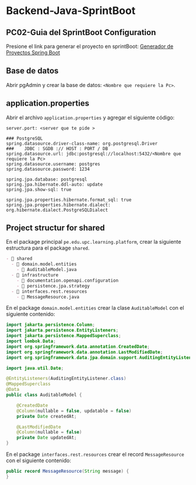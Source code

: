 # Backend-Java-SprintBoot

## PC02-Guia del SprintBoot Configuration 
 
Presione el link para generar el proyecto en sprintBoot: [Generador de Proyectos Spring Boot](https://start.spring.io/#!type=maven-project&language=java&platformVersion=3.2.6&packaging=jar&jvmVersion=21&groupId=com.%3CNombreDeLaPc%3E.platform&artifactId=u%3Cc%C3%B3digo-estudiante%3E&name=u%3Cc%C3%B3digo-estudiante%3E&description=PC2%20Open%20Source&packageName=com.%3CNombreDeLaPc%3E.platform.u%3Cc%C3%B3digo-estudiante%3E&dependencies=data-jpa,validation,web,modulith,devtools,postgresql,lombok)

## Base de datos

Abrir pgAdmin y crear la base de datos: `<Nombre que requiere la Pc>`.

## application.properties

Abrir el archivo `application.properties` y agregar el siguiente código:
```
server.port: <server que te pide >

### PostgreSQL
spring.datasource.driver-class-name: org.postgresql.Driver
###    JDBC : SGDB :// HOST : PORT / DB
spring.datasource.url: jdbc:postgresql://localhost:5432/<Nombre que requiere la Pc>
spring.datasource.username: postgres
spring.datasource.password: 1234

spring.jpa.database: postgresql
spring.jpa.hibernate.ddl-auto: update
spring.jpa.show-sql: true

spring.jpa.properties.hibernate.format_sql: true
spring.jpa.properties.hibernate.dialect: org.hibernate.dialect.PostgreSQLDialect
```

## Project structur for shared

En el package principal `pe.edu.upc.learning.platform`, crear la siguiente estructura para el package `shared`.

```markdown
- 📁 shared
  - 📁 domain.model.entities
    - 📄 AuditableModel.java
  - 📁 infrastructure
    - 📁 documentation.openapi.configuration
    - 📁 persistence.jpa.strategy
  - 📁 interfaces.rest.resources
    - 📄 MessageResource.java
```

En el package `domain.model.entities` crear la clase `AuditableModel` con el siguiente contenido:

```java
import jakarta.persistence.Column;
import jakarta.persistence.EntityListeners;
import jakarta.persistence.MappedSuperclass;
import lombok.Data;
import org.springframework.data.annotation.CreatedDate;
import org.springframework.data.annotation.LastModifiedDate;
import org.springframework.data.jpa.domain.support.AuditingEntityListener;

import java.util.Date;

@EntityListeners(AuditingEntityListener.class)
@MappedSuperclass
@Data
public class AuditableModel {

    @CreatedDate
    @Column(nullable = false, updatable = false)
    private Date createdAt;

    @LastModifiedDate
    @Column(nullable = false)
    private Date updatedAt;
}
```

En el package `interfaces.rest.resources` crear el record `MessageResource` con el siguiente contenido:
```java
public record MessageResource(String message) {
}
```
